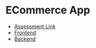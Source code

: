 # ECommerce App

- [Assessment Link](https://coda.io/d/Backend-Developer_dvh_EgmuGcy)
- [Frontend](https://ecommerce-claw.vercel.app)
- [Backend](https://ecommerce-api-claw.vercel.app)